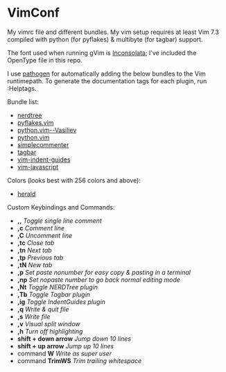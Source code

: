 VimConf
=======

My vimrc file and different bundles. My vim setup requires at least Vim 7.3 compiled with python (for pyflakes) & multibyte (for tagbar) support.

The font used when running gVim is [Inconsolata](http://www.levien.com/type/myfonts/inconsolata.html "Inconsolata"); I've included the OpenType file in this repo.

I use [pathogen](https://github.com/tpope/vim-pathogen "pathogen") for automatically adding the below bundles to the Vim runtimepath. To generate the documentation tags for each plugin, run :Helptags.

Bundle list:

* [nerdtree](https://github.com/scrooloose/nerdtree "nerdtree")
* [pyflakes.vim](https://github.com/kevinw/pyflakes-vim "pyflakes")
* [python.vim--Vasiliev](https://github.com/vim-scripts/python.vim--Vasiliev "python.vim--Vasiliev")
* [python.vim](https://github.com/vim-scripts/python.vim "python.vim")
* [simplecommenter](https://github.com/vim-scripts/simplecommenter "simplecommenter")
* [tagbar](https://github.com/majutsushi/tagbar "tagbar")
* [vim-indent-guides](https://github.com/nathanaelkane/vim-indent-guides "vim-indent-guides")
* [vim-javascript](https://github.com/pangloss/vim-javascript "vim-javascript")

Colors (looks best with 256 colors and above):

* [herald](https://github.com/vim-scripts/herald.vim "herald")

Custom Keybindings and Commands:

* **,,** *Toggle single line comment*
* **,c** *Comment line*
* **,C** *Uncomment line*
* **,tc** *Close tab*
* **,tn** *Next tab*
* **,tp** *Previous tab*
* **,tN** *New tab*
* **,p** *Set paste nonumber for easy copy & pasting in a terminal*
* **,np** *Set nopaste number to go back normal editing mode*
* **,Nt** *Toggle NERDTree plugin*
* **,Tb** *Toggle Tagbar plugin*
* **,ig** *Toggle IndentGuides plugin*
* **,q**  *Write & quit file*
* **,s** *Write file*
* **,v** *Visual split window*
* **,h** *Turn off highlighting*
* **shift + down arrow** *Jump down 10 lines*
* **shift + up arrow** *Jump up 10 lines*
* command **W** *Write as super user*
* command **TrimWS** *Trim trailing whitespace*
